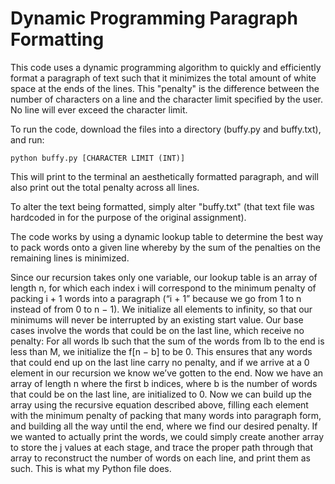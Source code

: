 # Dynamic Programming Paragraph Formatting

This code uses a dynamic programming algorithm to quickly and efficiently format a paragraph of text such that it minimizes the
total amount of white space at the ends of the lines. This "penalty" is the difference between the number of characters on a line
and the character limit specified by the user. No line will ever exceed the character limit.

To run the code, download the files into a directory (buffy.py and buffy.txt), and run:

	python buffy.py [CHARACTER LIMIT (INT)]

This will print to the terminal an aesthetically formatted paragraph, and will also print out the total penalty across all lines.

To alter the text being formatted, simply alter "buffy.txt" (that text file was hardcoded in for the purpose of the original assignment).



The code works by using a dynamic lookup table to determine the best way to pack words onto a given line whereby by the sum of
the penalties on the remaining lines is minimized.

Since our recursion takes only one variable, our lookup table is an array of length n, for which each index i will correspond to the minimum penalty of packing i + 1 words into a paragraph (“i + 1” because we go from 1 to n instead of from 0 to n − 1). We initialize all elements to infinity, so that our minimums will never be interrupted by an existing start value. Our base cases involve the words that could be on the last line, which receive no penalty:
For all words lb such that the sum of the words from lb to the end is less than M, we initialize the f[n − b] to be 0. This ensures that any words that could end up on the last line carry no penalty, and if we arrive at a 0 element in our recursion we know we’ve gotten to the end.
Now we have an array of length n where the first b indices, where b is the number of words that could be on the last line, are initialized to 0. Now we can build up the array using the recursive equation described above, filling each element with the minimum penalty of packing that many words into paragraph form, and building all the way until the end, where we find our desired penalty. If we wanted to actually print the words, we could simply create another array to store the j values at each stage, and trace the proper path through that array to reconstruct the number of words on each line, and print them as such. This is what my Python file does.